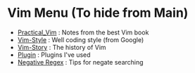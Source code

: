 # Vim Menu (To hide from Main)

*	[Practical_Vim](Vim-Practical) : Notes from the best Vim book
* [Vim-Style](Vim-Style) : Well coding style (from Google)
* [Vim-Story](Vim-Story) : The history of Vim
* [Plugin](Plugin) : Plugins I've used
* [Negative Regex](V-negative-regex) : Tips for negate searching

